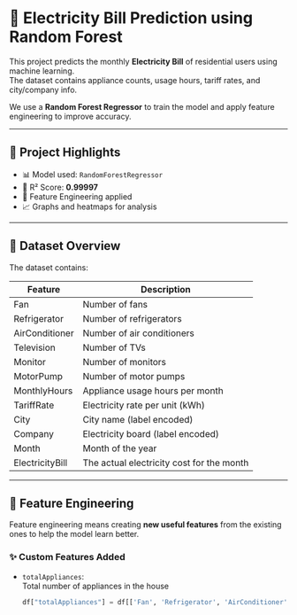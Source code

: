 # 🔌 Electricity Bill Prediction using Random Forest

This project predicts the monthly **Electricity Bill** of residential users using machine learning.  
The dataset contains appliance counts, usage hours, tariff rates, and city/company info.

We use a **Random Forest Regressor** to train the model and apply feature engineering to improve accuracy.

---

## 🚀 Project Highlights

- 📊 Model used: `RandomForestRegressor`
- 🧠 R² Score: **0.99997**
- 🔧 Feature Engineering applied
- 📈 Graphs and heatmaps for analysis

---

## 📁 Dataset Overview

The dataset contains:

| Feature         | Description                                            |
|----------------|--------------------------------------------------------|
| Fan            | Number of fans                                         |
| Refrigerator   | Number of refrigerators                                |
| AirConditioner | Number of air conditioners                             |
| Television     | Number of TVs                                          |
| Monitor        | Number of monitors                                     |
| MotorPump      | Number of motor pumps                                  |
| MonthlyHours   | Appliance usage hours per month                        |
| TariffRate     | Electricity rate per unit (kWh)                        |
| City           | City name (label encoded)                              |
| Company        | Electricity board (label encoded)                      |
| Month          | Month of the year                                      |
| ElectricityBill| The actual electricity cost for the month              |

---

## 🧠 Feature Engineering

Feature engineering means creating **new useful features** from the existing ones to help the model learn better.

### ✨ Custom Features Added

- `totalAppliances`:  
  Total number of appliances in the house  
  ```python
  df["totalAppliances"] = df[['Fan', 'Refrigerator', 'AirConditioner', 'Television', 'Monitor', 'MotorPump']].sum(axis=1)
